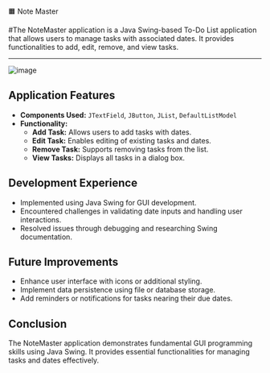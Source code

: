 🟧 Note Master

#The NoteMaster application is a Java Swing-based To-Do List application that allows users to manage tasks with associated dates. It provides functionalities to add, edit, remove, and view tasks.


--------------
![image](https://github.com/Tharul-J/Note-Master/assets/171511675/d4fb6b38-2785-4e8e-b059-86c3112713da)



## Application Features 
- **Components Used:** `JTextField`, `JButton`, `JList`, `DefaultListModel`
- **Functionality:** 
  - **Add Task:** Allows users to add tasks with dates.
  - **Edit Task:** Enables editing of existing tasks and dates.
  - **Remove Task:** Supports removing tasks from the list.
  - **View Tasks:** Displays all tasks in a dialog box.

## Development Experience
- Implemented using Java Swing for GUI development.
- Encountered challenges in validating date inputs and handling user interactions.
- Resolved issues through debugging and researching Swing documentation.

## Future Improvements
- Enhance user interface with icons or additional styling.
- Implement data persistence using file or database storage.
- Add reminders or notifications for tasks nearing their due dates.

## Conclusion
The NoteMaster application demonstrates fundamental GUI programming skills using Java Swing. It provides essential functionalities for managing tasks and dates effectively.

